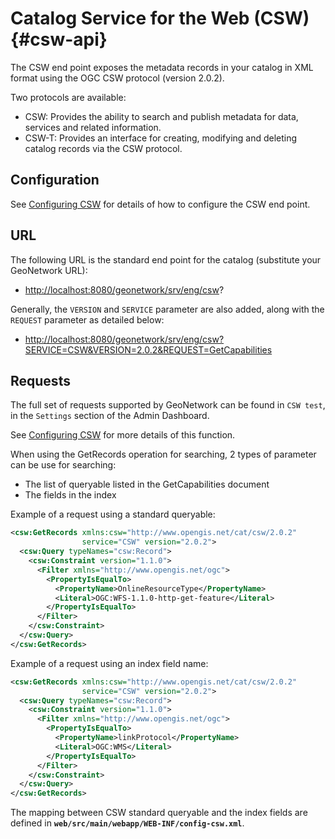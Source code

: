 # Catalog Service for the Web (CSW) {#csw-api}

The CSW end point exposes the metadata records in your catalog in XML format using the OGC CSW protocol (version 2.0.2).

Two protocols are available:

-   CSW: Provides the ability to search and publish metadata for data, services and related information.
-   CSW-T: Provides an interface for creating, modifying and deleting catalog records via the CSW protocol.

## Configuration

See [Configuring CSW](/administrator-guide/configuring-the-catalog/csw-configuration.md) for details of how to configure the CSW end point.

## URL

The following URL is the standard end point for the catalog (substitute your GeoNetwork URL):

-   <http://localhost:8080/geonetwork/srv/eng/csw>?

Generally, the `VERSION` and `SERVICE` parameter are also added, along with the `REQUEST` parameter as detailed below:

-   <http://localhost:8080/geonetwork/srv/eng/csw?SERVICE=CSW&VERSION=2.0.2&REQUEST=GetCapabilities>

## Requests

The full set of requests supported by GeoNetwork can be found in `CSW test`, in the `Settings` section of the Admin Dashboard.

See [Configuring CSW](/administrator-guide/configuring-the-catalog/csw-configuration.md) for more details of this function.

When using the GetRecords operation for searching, 2 types of parameter can be use for searching:

-   The list of queryable listed in the GetCapabilities document
-   The fields in the index

Example of a request using a standard queryable:

``` xml
<csw:GetRecords xmlns:csw="http://www.opengis.net/cat/csw/2.0.2"
                service="CSW" version="2.0.2">
  <csw:Query typeNames="csw:Record">
    <csw:Constraint version="1.1.0">
      <Filter xmlns="http://www.opengis.net/ogc">
        <PropertyIsEqualTo>
          <PropertyName>OnlineResourceType</PropertyName>
          <Literal>OGC:WFS-1.1.0-http-get-feature</Literal>
        </PropertyIsEqualTo>
      </Filter>
    </csw:Constraint>
  </csw:Query>
</csw:GetRecords>
```

Example of a request using an index field name:

``` xml
<csw:GetRecords xmlns:csw="http://www.opengis.net/cat/csw/2.0.2"
                service="CSW" version="2.0.2">
  <csw:Query typeNames="csw:Record">
    <csw:Constraint version="1.1.0">
      <Filter xmlns="http://www.opengis.net/ogc">
        <PropertyIsEqualTo>
          <PropertyName>linkProtocol</PropertyName>
          <Literal>OGC:WMS</Literal>
        </PropertyIsEqualTo>
      </Filter>
    </csw:Constraint>
  </csw:Query>
</csw:GetRecords>
```

The mapping between CSW standard queryable and the index fields are defined in **`web/src/main/webapp/WEB-INF/config-csw.xml`**.
